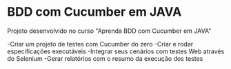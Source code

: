 # BDD com Cucumber em JAVA

Projeto desenvolvido no curso "Aprenda BDD com Cucumber em JAVA"

-Criar um projeto de testes com Cucumber do zero
-Criar e rodar especificações executáveis
-Integrar seus cenários com testes Web através do Selenium
-Gerar relatórios com o resumo da execução dos testes
